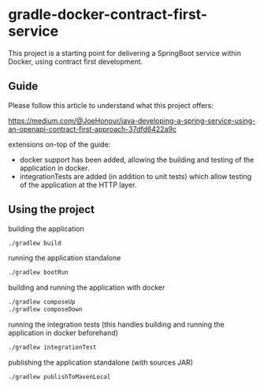 # gradle-docker-contract-first-service

This project is a starting point for delivering a SpringBoot service within Docker, using contract first development.

## Guide

Please follow this article to understand what this project offers: 

https://medium.com/@JoeHonour/java-developing-a-spring-service-using-an-openapi-contract-first-approach-37dfd6422a9c

extensions on-top of the guide:
- docker support has been added, allowing the building and testing of the application in docker.
- integrationTests are added (in addition to unit tests) which allow testing of the application at the HTTP layer.

## Using the project

building the application 

```bash
./gradlew build
```

running the application standalone

```bash
./gradlew bootRun
```

building and running the application with docker

```bash
./gradlew composeUp
./gradlew composeDown
```

running the integration tests (this handles building and running the application in docker beforehand)

```bash
./gradlew integrationTest
```

publishing the application standalone (with sources JAR)

```bash
./gradlew publishToMavenLocal
```





